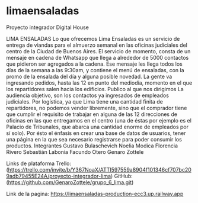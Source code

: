 # limaensaladas
Proyecto integrador Digital House

LIMA ENSALADAS
Lo que ofrecemos
Lima Ensaladas es un servicio de entrega de viandas para el almuerzo semanal en las oficinas judiciales del centro de la Ciudad de Buenos Aires. El servicio de momento, consta de un mensaje en cadena de Whatsapp que llega a alrededor de 5000 contactos que pidieron ser agregados a la cadena. Ese mensaje les llega todos los días de la semana a las 9:30am, y contiene el menú de ensaladas, con la promo de la ensalada del día y alguna posible novedad. La gente va ingresando pedidos, hasta las 12 en punto del mediodía, momento en el que los repartidores salen hacia los edificios.
Publico al que nos dirigimos
La audiencia objetivo, son los contactos ya ingresados de empleados judiciales. Por logística, ya que Lima tiene una cantidad finita de repartidores, no podemos vender libremente, sino que el comprador tiene que cumplir el requisito de trabajar en alguna de las 12 direcciones de oficinas en las que entregamos en el centro (una de éstas por ejemplo es el Palacio de Tribunales, que abarca una cantidad enorme de empleados por sí solo). Por ésto el énfasis en crear una base de datos de usuarios, tener una página en la que sea necesario registrarse para poder consumir los productos.
Integrantes
Gustavo Bulaschevich
Noelia Modica
Florencia Rivero
Sebastián Labonia
Facundo Otero
Genaro Zottele


Links de plataforma
Trello: (https://trello.com/invite/b/Y367NoaX/ATTI597559a8904f101346cf707bc209adb79455E24A/proyecto-integrador-lima) 
GitHub: (https://github.com/GenaroZottele/grupo_6_lima.git)

Link de la pagina:
https://limaensaladas-production-ecc3.up.railway.app
